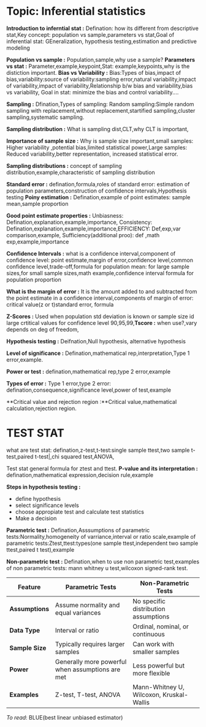 # Topic: Inferential statistics 

**Introduction to inferntial stat :** Defination: how its different from descriptive stat,Key concept: population vs sample,parameters vs stat,Goal of inferential stat: GEneralization,
hypothesis testing,estimation and predictive modeling

**Population vs sample :** Population,sample,why use a sample?
**Parameters vs stat :** Parameter,example,keypoint,Stat: example,keypoints,why is the distiction important.
**Bias vs Variability :** Bias:Types of bias,impact of bias,variability:source of variability:sampling error,natural variability,impact of variability,impact of variability,Relationship b/w bias and variability,bias vs variability,
Goal in stat: minimize the bias and control variability....

**Sampling :** Dfination,Types of sampling: Random sampling:Simple random sampling with replacement,without replacement,startified sampling,cluster sampling,systematic sampling.

**Sampling distribution :** What is sampling dist,CLT,why CLT is important,

**Importance of sample size :** Why is sample size important,small samples: Higher variability ,potential bias,limited statistical power,Large samples: Reduced variability,better representation,
increased statistical error.

**Sampling distributions :** concept of sampling distribution,example,characteristic of sampling distribution

**Standard error :** defination,formula,roles of standard error: estimation of population parameters,construction of confidence intervals,Hypothesis testing
**Poiny estimation :** Defination,example of point estimates: sample mean,sample proportion

**Good point estimate properties :** Unbiasness: Defination,explanation,example,importance, Consistency: Defination,explanation,example,importance,EFFICIENCY: Def,exp,var comparison,example,
Sufficiency(additional proo): def ,math exp,example,importance

**Confidence Intervals :** what is a confidence interval,component of confidence level: point estimate,margin of error,confidence level,common confidence level,trade-off,formula for population
mean: for large sample sizes,for small sample sizes,math example,confidence interval formula for population proportion

**What is the margin of error :** It is the amount added to and subtracted from the point estimate in a confidence interval,components of margin of error: critical value(z or t)standard error,
formula

**Z-Scores :** Used when population std deviation is known or sample size id large crtitical values for confidence level 90,95,99,**Tscore :** when use?,vary depends on deg of freedom,


**Hypothesis testing :**
Deifnation,Null hypothesis, alternative hypothesis

**Level of significance :** Defination,mathematical rep,interpretation,Type 1 error,example.

**Power or test :** defination,mathematical rep,type 2 error,example

**Types of error :** Type 1 error,type 2 error: defination,consequence,significance level,power of test,example

**Critical value and rejection region :**Critical value,mathematical calculation,rejection region.

# **TEST STAT**
what are test stat: defination,z-test,t-test:single sample ttest,two sample t-test,paired t-test|,chi squared test,ANOVA,

Test stat general formula for ztest and ttest.
**P-value and its interpretation :** defination,mathematical expression,decision rule,example

**Steps in hypothesis testing :** 
- define hypothesis
- select significance levels
- choose appropiate test and calculate test statistics
- Make a decision

**Parametric test :** Defination,Asssumptions of parametric tests:Normality,homogeneity of varriance,interval or ratio scale,example of parametric tests:Ztest,ttest:types(one sample ttest,independent two sample ttest,paired t test),example

**Non-parametric test :** Defination,when to use non parametric test,examples of non parametric tests: mann whitney u test,wilcoxon signed-rank test.

| Feature               | Parametric Tests                         | Non-Parametric Tests                   |
|-----------------------|------------------------------------------|----------------------------------------|
| **Assumptions**       | Assume normality and equal variances     | No specific distribution assumptions    |
| **Data Type**         | Interval or ratio                        | Ordinal, nominal, or continuous        |
| **Sample Size**       | Typically requires larger samples        | Can work with smaller samples          |
| **Power**             | Generally more powerful when assumptions are met | Less powerful but more flexible        |
| **Examples**          | Z-test, T-test, ANOVA                   | Mann-Whitney U, Wilcoxon, Kruskal-Wallis |












*To read*: BLUE(best linear unbiased estimator)
